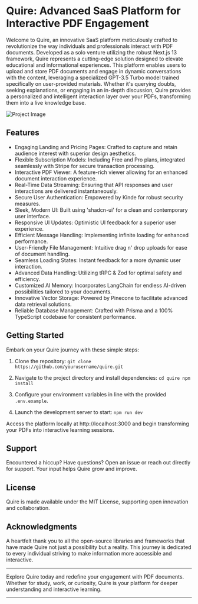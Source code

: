 Quire: Advanced SaaS Platform for Interactive PDF Engagement
============================================================

Welcome to Quire, an innovative SaaS platform meticulously crafted to revolutionize the way individuals and professionals interact with PDF documents. Developed as a solo venture utilizing the robust Next.js 13 framework, Quire represents a cutting-edge solution designed to elevate educational and informational experiences. This platform enables users to upload and store PDF documents and engage in dynamic conversations with the content, leveraging a specialized GPT-3.5 Turbo model trained specifically on user-provided materials. Whether it's querying doubts, seeking explanations, or engaging in an in-depth discussion, Quire provides a personalized and intelligent interaction layer over your PDFs, transforming them into a live knowledge base.


![Project Image](https://github.com/joschan21/quill/blob/master/public/thumbnail.png)

Features
--------

-   Engaging Landing and Pricing Pages: Crafted to capture and retain audience interest with superior design aesthetics.
-   Flexible Subscription Models: Including Free and Pro plans, integrated seamlessly with Stripe for secure transaction processing.
-   Interactive PDF Viewer: A feature-rich viewer allowing for an enhanced document interaction experience.
-   Real-Time Data Streaming: Ensuring that API responses and user interactions are delivered instantaneously.
-   Secure User Authentication: Empowered by Kinde for robust security measures.
-   Sleek, Modern UI: Built using 'shadcn-ui' for a clean and contemporary user interface.
-   Responsive UI Updates: Optimistic UI feedback for a superior user experience.
-   Efficient Message Handling: Implementing infinite loading for enhanced performance.
-   User-Friendly File Management: Intuitive drag n' drop uploads for ease of document handling.
-   Seamless Loading States: Instant feedback for a more dynamic user interaction.
-   Advanced Data Handling: Utilizing tRPC & Zod for optimal safety and efficiency.
-   Customized AI Memory: Incorporates LangChain for endless AI-driven possibilities tailored to your documents.
-   Innovative Vector Storage: Powered by Pinecone to facilitate advanced data retrieval solutions.
-   Reliable Database Management: Crafted with Prisma and a 100% TypeScript codebase for consistent performance.

Getting Started
---------------

Embark on your Quire journey with these simple steps:

1.  Clone the repository: `git clone https://github.com/yourusername/quire.git`

2.  Navigate to the project directory and install dependencies: `cd quire npm install`

3.  Configure your environment variables in line with the provided `.env.example`.

4.  Launch the development server to start: `npm run dev`

Access the platform locally at http://localhost:3000 and begin transforming your PDFs into interactive learning sessions.


Support
-------

Encountered a hiccup? Have questions? Open an issue or reach out directly for support. Your input helps Quire grow and improve.

License
-------

Quire is made available under the MIT License, supporting open innovation and collaboration.

Acknowledgments
---------------

A heartfelt thank you to all the open-source libraries and frameworks that have made Quire not just a possibility but a reality. This journey is dedicated to every individual striving to make information more accessible and interactive.

* * * * *

Explore Quire today and redefine your engagement with PDF documents. Whether for study, work, or curiosity, Quire is your platform for deeper understanding and interactive learning.

* * * * *
